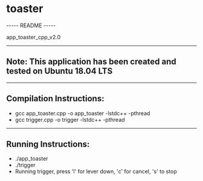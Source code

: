 # toaster

----- README -----

app_toaster_cpp_v2.0

-----------------------------------------------------------------------
Note: This application has been created and tested on Ubuntu 18.04 LTS
-----------------------------------------------------------------------


-------------------------
Compilation Instructions:
--------------------------
- gcc app_toaster.cpp -o app_toaster -lstdc++ -pthread
- gcc trigger.cpp -o trigger -lstdc++ -pthread

---------------------
Running Instructions:
---------------------
- ./app_toaster
- ./trigger
- Running trigger, press 'l' for lever down, 'c' for cancel, 's' to stop
